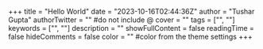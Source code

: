 +++
title = "Hello World"
date = "2023-10-16T02:44:36Z"
author = "Tushar Gupta"
authorTwitter = "" #do not include @
cover = ""
tags = ["", ""]
keywords = ["", ""]
description = ""
showFullContent = false
readingTime = false
hideComments = false
color = "" #color from the theme settings
+++
